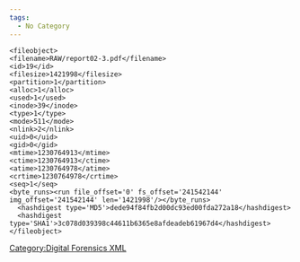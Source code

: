 ```yaml
---
tags:
  - No Category
---
```

    <fileobject>
    <filename>RAW/report02-3.pdf</filename>
    <id>19</id>
    <filesize>1421998</filesize>
    <partition>1</partition>
    <alloc>1</alloc>
    <used>1</used>
    <inode>39</inode>
    <type>1</type>
    <mode>511</mode>
    <nlink>2</nlink>
    <uid>0</uid>
    <gid>0</gid>
    <mtime>1230764913</mtime>
    <ctime>1230764913</ctime>
    <atime>1230764978</atime>
    <crtime>1230764978</crtime>
    <seq>1</seq>
    <byte_runs><run file_offset='0' fs_offset='241542144' img_offset='241542144' len='1421998'/></byte_runs>
      <hashdigest type='MD5'>dede94f84fb2d00dc93ed00fda272a18</hashdigest>
      <hashdigest type='SHA1'>3c078d039398c44611b6365e8afdeadeb61967d4</hashdigest>
    </fileobject>

[Category:Digital Forensics
XML](category:digital_forensics_xml.md)